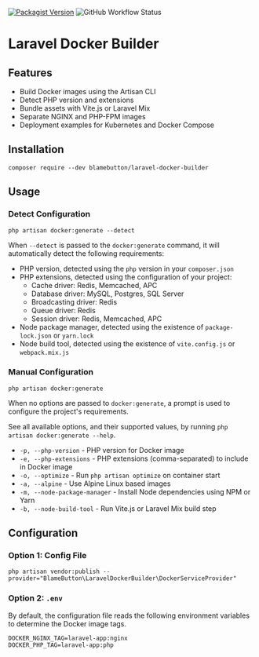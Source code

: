 [![Packagist Version](https://img.shields.io/packagist/v/blamebutton/laravel-docker-builder)](https://packagist.org/packages/blamebutton/laravel-docker-builder)
![GitHub Workflow Status](https://img.shields.io/github/actions/workflow/status/blamebutton/laravel-docker-builder/phpunit.yml)

# Laravel Docker Builder

## Features

* Build Docker images using the Artisan CLI
* Detect PHP version and extensions
* Bundle assets with Vite.js or Laravel Mix
* Separate NGINX and PHP-FPM images
* Deployment examples for Kubernetes and Docker Compose

## Installation

```shell
composer require --dev blamebutton/laravel-docker-builder
```

## Usage

### Detect Configuration

```shell
php artisan docker:generate --detect
```

When `--detect` is passed to the `docker:generate` command, it will automatically detect the following requirements:

* PHP version, detected using the `php` version in your `composer.json`
* PHP extensions, detected using the configuration of your project:
    * Cache driver: Redis, Memcached, APC
    * Database driver: MySQL, Postgres, SQL Server
    * Broadcasting driver: Redis
    * Queue driver: Redis
    * Session driver: Redis, Memcached, APC
* Node package manager, detected using the existence of `package-lock.json` or `yarn.lock`
* Node build tool, detected using the existence of `vite.config.js` or `webpack.mix.js`

### Manual Configuration

```shell
php artisan docker:generate
```

When no options are passed to `docker:generate`, a prompt is used to configure the project's requirements.

See all available options, and their supported values, by running `php artisan docker:generate --help`.

* `-p, --php-version` - PHP version for Docker image
* `-e, --php-extensions` - PHP extensions (comma-separated) to include in Docker image
* `-o, --optimize` - Run `php artisan optimize` on container start
* `-a, --alpine` - Use Alpine Linux based images
* `-m, --node-package-manager` - Install Node dependencies using NPM or Yarn
* `-b, --node-build-tool` - Run Vite.js or Laravel Mix build step

## Configuration

### Option 1: Config File

```shell
php artisan vendor:publish --provider="BlameButton\LaravelDockerBuilder\DockerServiceProvider"
```

### Option 2: `.env`

By default, the configuration file reads the following environment variables to determine the Docker image tags.

```shell
DOCKER_NGINX_TAG=laravel-app:nginx
DOCKER_PHP_TAG=laravel-app:php
```